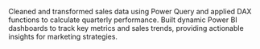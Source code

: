 Cleaned and transformed sales data using Power Query and applied DAX functions to calculate quarterly performance. Built dynamic Power BI dashboards to track key metrics and sales trends, providing actionable insights for marketing strategies.
